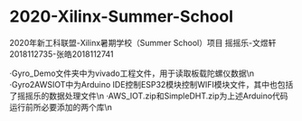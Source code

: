 # 2020-Xilinx-Summer-School
2020年新工科联盟-Xilinx暑期学校（Summer School）项目
摇摇乐-文煜轩2018112735-张皓2018112741

·Gyro_Demo文件夹中为vivado工程文件，用于读取板载陀螺仪数据\n
·Gyro2AWSIOT中为Arduino IDE控制ESP32模块控制WIFI模块文件，其中也包括了摇摇乐的数据处理文件\n
·AWS_IOT.zip和SimpleDHT.zip为上述Arduino代码运行前所必要添加的两个库\n
